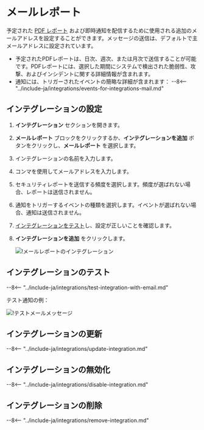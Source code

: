 # メールレポート

予定された [PDF レポート](../../../user-guides/search-and-filters/custom-report.md) および即時通知を配信するために使用される追加のメールアドレスを設定することができます。メッセージの送信は、デフォルトで主メールアドレスに設定されています。

* 予定されたPDFレポートは、日次、週次、または月次で送信することが可能です。PDFレポートには、選択した期間にシステムで検出された脆弱性、攻撃、およびインシデントに関する詳細情報が含まれます。
* 通知には、トリガーされたイベントの簡略な詳細が含まれます：
    --8<-- "../include-ja/integrations/events-for-integrations-mail.md"

## インテグレーションの設定

1. **インテグレーション** セクションを開きます。
2. **メールレポート** ブロックをクリックするか、**インテグレーションを追加** ボタンをクリックし、**メールレポート** を選択します。 
3. インテグレーションの名前を入力します。
4. コンマを使用してメールアドレスを入力します。
5. セキュリティレポートを送信する頻度を選択します。頻度が選ばれない場合、レポートは送信されません。
6. 通知をトリガーするイベントの種類を選択します。イベントが選ばれない場合、通知は送信されません。
7. [インテグレーションをテスト](#テスト-インテグレーション)し、設定が正しいことを確認します。
8. **インテグレーションを追加** をクリックします。

    ![!メールレポートのインテグレーション](../../../images/user-guides/settings/integrations/add-email-report-integration.png)

## インテグレーションのテスト

--8<-- "../include-ja/integrations/test-integration-with-email.md"

テスト通知の例：

![!テストメールメッセージ](../../../images/user-guides/settings/integrations/test-email-scope-changed.png)

## インテグレーションの更新

--8<-- "../include-ja/integrations/update-integration.md"

## インテグレーションの無効化

--8<-- "../include-ja/integrations/disable-integration.md"

## インテグレーションの削除

--8<-- "../include-ja/integrations/remove-integration.md"
